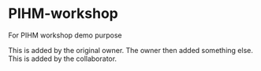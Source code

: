 # PIHM-workshop
For PIHM workshop demo purpose

This is added by the original owner. The owner then added something else.
This is added by the collaborator.
